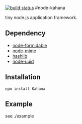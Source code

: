 [![build status](https://secure.travis-ci.org/mah0x211/node-kahana.png)](http://travis-ci.org/mah0x211/node-kahana)
#node-kahana

tiny node.js application framework.

## Dependency

* [node-formidable](http://github.com/felixge/node-formidable)
* [node-mime](http://github.com/bentomas/node-mime)
* [hashlib](http://github.com/brainfucker/hashlib)
* [node-uuid](http://github.com/broofa/node-uuid)

## Installation

    npm install Kahana

## Example

see ./example

